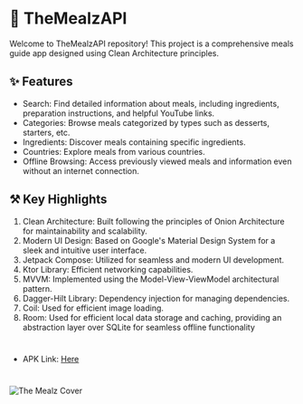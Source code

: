 # 🍕 TheMealzAPI
Welcome to TheMealzAPI repository! This project is a comprehensive meals guide app designed using Clean Architecture principles.
## ✨ Features
- Search: Find detailed information about meals, including ingredients, preparation instructions, and helpful YouTube links.
- Categories: Browse meals categorized by types such as desserts, starters, etc.
- Ingredients: Discover meals containing specific ingredients.
- Countries: Explore meals from various countries.
- Offline Browsing: Access previously viewed meals and information even without an internet connection. 
## ⚒️ Key Highlights
1. Clean Architecture: Built following the principles of Onion Architecture for maintainability and scalability.
2. Modern UI Design: Based on Google's Material Design System for a sleek and intuitive user interface.
3. Jetpack Compose: Utilized for seamless and modern UI development.
4. Ktor Library: Efficient networking capabilities.
5. MVVM: Implemented using the Model-View-ViewModel architectural pattern.
6. Dagger-Hilt Library: Dependency injection for managing dependencies.
7. Coil: Used for efficient image loading.
8. Room: Used for efficient local data storage and caching, providing an abstraction layer over SQLite for seamless offline functionality
#
- APK Link: [Here](https://drive.google.com/file/d/1v2CjlbBcO8bn-bNalN2V6ALFI_5nKUCd/view?usp=drive_link)
#
![The Mealz Cover](https://github.com/MohammadMarwan2005/the-mealz-api/assets/118211755/133ea2ea-f17f-4f9b-8eb8-47dd6329ed46)
